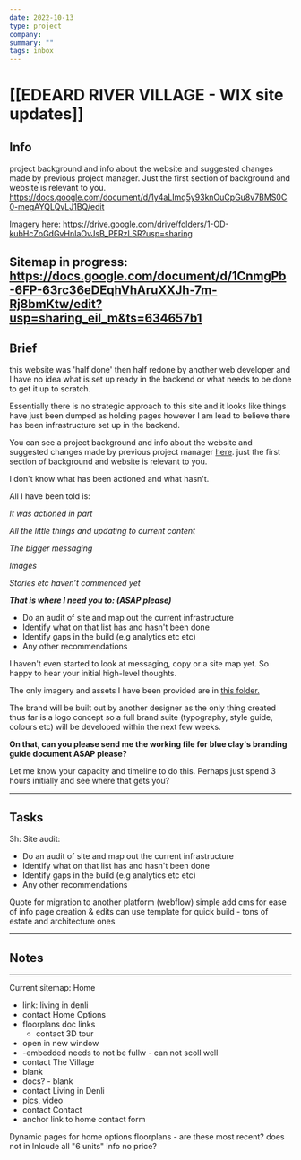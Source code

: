 ```yaml
---
date: 2022-10-13
type: project
company: 
summary: ""
tags: inbox
---
```


# [[EDEARD RIVER VILLAGE - WIX site updates]]


## Info
project background and info about the website and suggested changes made by previous project manager. Just the first section of background and website is relevant to you.
https://docs.google.com/document/d/1y4aLImq5y93knOuCpGu8v7BMS0C0-megAYQLQvLJ1BQ/edit

Imagery here:
https://drive.google.com/drive/folders/1-OD-kubHcZoGdGvHnIaOvJsB_PERzLSR?usp=sharing

Sitemap in progress:
https://docs.google.com/document/d/1CnmgPb-6FP-63rc36eDEqhVhAruXXJh-7m-Rj8bmKtw/edit?usp=sharing_eil_m&ts=634657b1 
---

## Brief
this website was 'half done' then half redone by another web developer and I have no idea what is set up ready in the backend or what needs to be done to get it up to scratch.

Essentially there is no strategic approach to this site and it looks like things have just been dumped as holding pages however I am lead to believe there has been infrastructure set up in the backend.

You can see a project background and info about the website and suggested changes made by previous project manager [here](https://docs.google.com/document/d/1y4aLImq5y93knOuCpGu8v7BMS0C0-megAYQLQvLJ1BQ/edit?usp=sharing). just the first section of background and website is relevant to you. 

  
I don't know what has been actioned and what hasn't.

All I have been told is:

_It was actioned in part_ 

_All the little things and updating to current content_

_The bigger messaging_

_Images_

_Stories etc haven’t commenced yet_

  

**_That is where I need you to: (ASAP please)_**

-   Do an audit of site and map out the current infrastructure
-   Identify what on that list has and hasn't been done
-   Identify gaps in the build (e.g analytics etc etc)
-   Any other recommendations 

  

I haven't even started to look at messaging, copy or a site map yet. So happy to hear your initial high-level thoughts.

  

The only imagery and assets I have been provided are in [this folder.](https://drive.google.com/drive/folders/1-OD-kubHcZoGdGvHnIaOvJsB_PERzLSR?usp=sharing)

  

The brand will be built out by another designer as the only thing created thus far is a logo concept so a full brand suite (typography, style guide, colours etc) will be developed within the next few weeks.

  

**On that, can you please send me the working file for blue clay's branding guide document ASAP please?** 

  

Let me know your capacity and timeline to do this. Perhaps just spend 3 hours initially and see where that gets you?

---

## Tasks
3h:
Site audit:
-   Do an audit of site and map out the current infrastructure
-   Identify what on that list has and hasn't been done
-   Identify gaps in the build (e.g analytics etc etc)
-   Any other recommendations 

Quote for migration to another platform (webflow)
simple
add cms for ease of info page creation & edits
can use template for quick build - tons of estate and architecture ones

---

## Notes


---


Current sitemap:
Home
- link: living in denli
- contact
Home Options
- floorplans doc links
  - contact
3D tour
- open in new window
- -embedded needs to not be fullw - can not scoll well
- contact
The Village 
- blank
- docs? - blank
- contact
Living in Denli
- pics, video
- contact
Contact
- anchor link to home contact form

Dynamic pages for home options
floorplans - are these most recent?
does not in lnlcude all "6 units"
info
no price?


